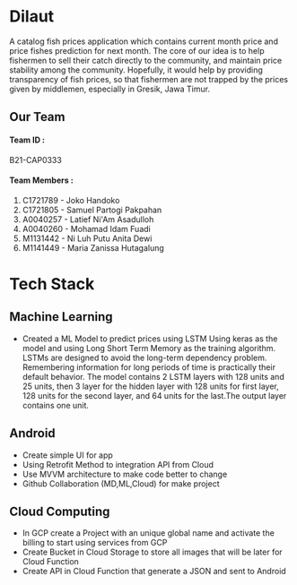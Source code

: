 
# Dilaut
A catalog fish prices application which contains current month price and price fishes prediction for next month. The core of our idea is to help fishermen to sell their catch directly to the community, and maintain price stability among the community. Hopefully, it would help by providing transparency of fish prices, so that fishermen are not trapped by the prices given by middlemen, especially in Gresik, Jawa Timur.

## Our Team
#### Team ID :
B21-CAP0333

#### Team Members :
1. C1721789 - Joko Handoko
2. C1721805 - Samuel Partogi Pakpahan
3. A0040257 - Latief Ni'Am Asadulloh
4. A0040260 - Mohamad Idam Fuadi 
5. M1131442 - Ni Luh Putu Anita Dewi 
6. M1141449 - Maria Zanissa Hutagalung

# Tech Stack
## Machine Learning
- Created a ML Model to predict prices using LSTM
Using keras as the model and using Long Short Term Memory as the training algorithm. LSTMs are designed to avoid the long-term dependency problem. Remembering information for long periods of time is practically their default behavior. The model contains 2 LSTM layers with 128 units and 25 units, then 3 layer for the hidden layer with 128 units for first layer, 128 units for the second layer, and 64 units for the last.The output layer contains one unit.

## Android
- Create simple UI for app
- Using Retrofit Method to integration API from Cloud
- Use MVVM architecture to make code better to change
- Github Collaboration (MD,ML,Cloud) for make project


## Cloud Computing
- In GCP create a Project with an unique global name and activate the billing to start using services from GCP
- Create Bucket in Cloud Storage to store all images that will be later for Cloud Function
- Create API in Cloud Function that generate a JSON and sent to Android
